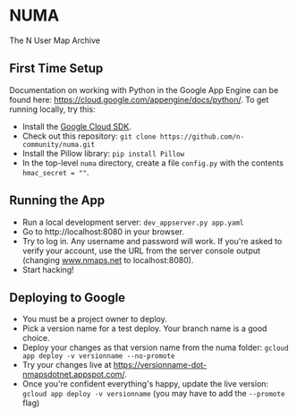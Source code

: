 # NUMA
The N User Map Archive


## First Time Setup

Documentation on working with Python in the Google App Engine can be found here:
https://cloud.google.com/appengine/docs/python/.    To get running locally,  try
this:

- Install the [Google Cloud SDK](https://cloud.google.com/sdk/).
- Check out this repository:
  `git clone https://github.com/n-community/numa.git`
- Install the Pillow library:
  `pip install Pillow`
- In the top-level `numa` directory, create a file `config.py` with the contents `hmac_secret = ""`.


## Running the App
- Run a local development server:
  `dev_appserver.py app.yaml`
- Go to http://localhost:8080 in your browser.
- Try to log in. Any username and password will work.  If you're asked to verify
  your account, use the URL from the server console output (changing www.nmaps.net
  to localhost:8080).
- Start hacking!


## Deploying to Google

- You must be a project owner to deploy.
- Pick a version name for a test deploy.  Your branch name is a good choice.
- Deploy your changes as that version name from the numa folder:
  `gcloud app deploy -v versionname --no-promote`
- Try your changes live at https://versionname-dot-nmapsdotnet.appspot.com/.
- Once you're confident everything's happy, update the live version:
  `gcloud app deploy -v versionname` (you may have to add the `--promote` flag)
